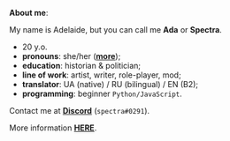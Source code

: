 **About me**:

My name is Adelaide, but you can call me **Ada** or **Spectra**.
- 20 y.o.
- **pronouns**: she/her ([**more**](https://en.pronouns.page/@SpectraPhantom));
- **education**: historian & politician;
- **line of work**: artist, writer, role-player, mod;
- **translator**: UA (native) / RU (bilingual) / EN (B2);
- **programming**: beginner `Python/JavaScript`.

Contact me at [**Discord**](https://discordapp.com/users/729576210107203625) (`spectra#0291`).

More information [**HERE**](https://spectrumous.carrd.co/).
